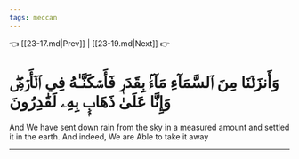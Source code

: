 ```yaml
---
tags: meccan
---
```


👈 [[23-17.md|Prev]] | [[23-19.md|Next]] 👉

# وَأَنزَلۡنَا مِنَ ٱلسَّمَآءِ مَآءَۢ بِقَدَرٖ فَأَسۡكَنَّـٰهُ فِي ٱلۡأَرۡضِۖ وَإِنَّا عَلَىٰ ذَهَابِۭ بِهِۦ لَقَٰدِرُونَ

And We have sent down rain from the sky in a measured amount and settled it in the earth. And indeed, We are Able to take it away

---

